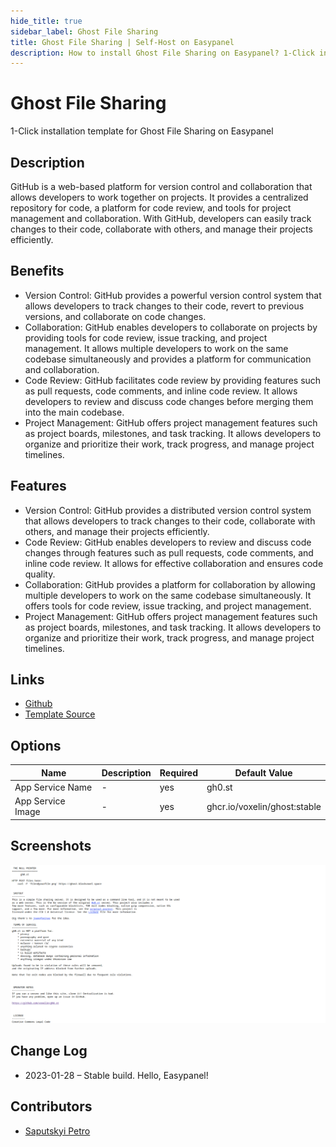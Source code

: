 ```yaml
---
hide_title: true
sidebar_label: Ghost File Sharing
title: Ghost File Sharing | Self-Host on Easypanel
description: How to install Ghost File Sharing on Easypanel? 1-Click installation template for Ghost File Sharing on Easypanel
---
```


<!-- generated -->

# Ghost File Sharing

1-Click installation template for Ghost File Sharing on Easypanel

## Description

GitHub is a web-based platform for version control and collaboration that allows developers to work together on projects. It provides a centralized repository for code, a platform for code review, and tools for project management and collaboration. With GitHub, developers can easily track changes to their code, collaborate with others, and manage their projects efficiently.

## Benefits

- Version Control: GitHub provides a powerful version control system that allows developers to track changes to their code, revert to previous versions, and collaborate on code changes.
- Collaboration: GitHub enables developers to collaborate on projects by providing tools for code review, issue tracking, and project management. It allows multiple developers to work on the same codebase simultaneously and provides a platform for communication and collaboration.
- Code Review: GitHub facilitates code review by providing features such as pull requests, code comments, and inline code review. It allows developers to review and discuss code changes before merging them into the main codebase.
- Project Management: GitHub offers project management features such as project boards, milestones, and task tracking. It allows developers to organize and prioritize their work, track progress, and manage project timelines.

## Features

- Version Control: GitHub provides a distributed version control system that allows developers to track changes to their code, collaborate with others, and manage their projects efficiently.
- Code Review: GitHub enables developers to review and discuss code changes through features such as pull requests, code comments, and inline code review. It allows for effective collaboration and ensures code quality.
- Collaboration: GitHub provides a platform for collaboration by allowing multiple developers to work on the same codebase simultaneously. It offers tools for code review, issue tracking, and project management.
- Project Management: GitHub offers project management features such as project boards, milestones, and task tracking. It allows developers to organize and prioritize their work, track progress, and manage project timelines.

## Links

- [Github](https://github.com/voxelin/gh0.st)
- [Template Source](https://github.com/easypanel-io/templates/tree/main/templates/ghost-file-sharing)

## Options

Name | Description | Required | Default Value
-|-|-|-
App Service Name | - | yes | gh0.st
App Service Image | - | yes | ghcr.io/voxelin/ghost:stable

## Screenshots

![Ghost File Sharing Screenshot](./assets/screenshot.png)

## Change Log

- 2023-01-28 – Stable build. Hello, Easypanel!

## Contributors

- [Saputskyi Petro](https://github.com/voxelin)
